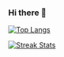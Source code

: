 ### Hi there 👋

[![Top Langs](https://github-readme-stats.vercel.app/api/top-langs/?username=cundejo&layout=compact)](https://github.com/cundejo)

[![Streak Stats](https://github-readme-streak-stats.herokuapp.com/?user=cundejo)](https://github.com/cundejo)


<!--
**cundejo/cundejo** is a ✨ _special_ ✨ repository because its `README.md` (this file) appears on your GitHub profile.

Here are some ideas to get you started:

- 🔭 I’m currently working on ...
- 🌱 I’m currently learning ...
- 👯 I’m looking to collaborate on ...
- 🤔 I’m looking for help with ...
- 💬 Ask me about ...
- 📫 How to reach me: ...
- 😄 Pronouns: ...
- ⚡ Fun fact: ...
-->
